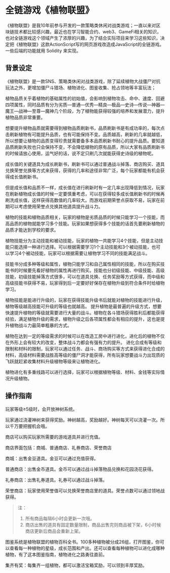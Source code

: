 # 全链游戏《植物联盟》

《植物联盟》是我10年前参与开发的一款策略类休闲对战类游戏；一直以来对区块链技术都比较感兴趣，最近也在学习智能合约、web3、GameFi相关的知识，也对全链游戏这个领域产生了浓厚的兴趣，为了结合实际项目来学习这些知识，决定把《植物联盟》这款ActionScript写的网页游戏改造成JavaScript的全链游戏。一些后端的功能就用 Solidity 来实现。

## 背景设定

《植物联盟》是一款SNS、策略类休闲对战类游戏，除了延续植物大战僵尸对抗玩法之外，更增加僵尸斗猎场、植物进化、图鉴收集、抢占领地等丰富玩法；

植物品质关乎着植物的基础属性的初始值，会影响到植物攻击、命中、速度、回避四项属性，同时品质有分为劣质—普通—优秀—精良—极品—史诗—传说—神器—魔王—战神—至尊—魔神几个阶段，为了植物能获得较强的培养和发展潜力，提升植物品质非常重要。

想要提升植物品质就需要得到植物品质刷新书，品质刷新书是有成功率的，每次点击刷新植物有可能提升品质，也有可能保持不变。品质越高，刷新的几率就越低，所以想要让植物的品质变得珍贵就需要备多本品质刷新书耐心的提升品质。要知道品质刷新失败也只会保持不变，不会降低植物的原有品质，所以大家有品质刷新书的时候请放心使用，运气好的话，说不定只刷几次就能获得史诗级的植物呢。

成长值的关键道具为成长刷新书，刷新书可以通过普通战斗掉落、商店购买、道具兑换荣誉兑换等方式来获得，获得的几率和途径非常广泛，每个玩家都能有机会获得成长值刷新书。

但是成长值和品质不一样，成长值在进行刷新时有一定几率出现降低到情况，玩家在刷新植物成长值的时候一定要慎重考虑，可以在获得较多成长值刷新书的时候再刷洗成长值，这样获得高数值的几率较大。而游戏前期荣誉点获取不易，玩家在前期可以考虑使用荣誉点兑换其他道具提升战斗力。

植物的技能和植物品质相关，玩家的植物是劣质品质的时候只能学习一个技能，而高品质的植物就能学习多个技能。玩家如果想获得多个技能的话首先要刷新植物的品质才能达到学校的要求。

植物技能分为主动技能和被动技能，玩家的植物一共能学习4个技能，但是主动技能只能选择一种进行选择。可以根据需要学习1个主动技能和3个被动技能，也可以学习4个被动技能，玩家可以根据需要让植物学习不同的技能满足战斗。

技能书分成多种等级和属性，植物只能学习和自己属性相同的技能，所以在购买技能书的时候要先看好植物的属性再进行购买。技能也分初级技能、中级技能、高级技能，初级技能掉落方式很多，可以在道具兑换、任务奖励等方式获得，而中级和高级技能书获得不易，玩家得到后一定要好好保存在植物升级到符合条件时给植物学习。

植物技能是能进行升级的，玩家在获得技能升级书后就能对植物的技能进行升级，植物等级越高技能可升级的等级也就越高。
提升植物是最普遍的升级方式，想要快速提升植物的等级就需要进行大量的战斗。植物在各斗猎场获得胜利后都能获得经验，满足植物升级的需求，植物升级之后各项属性都会有相应的提升，这也是提升植物战斗力最简单粗暴的方式。

植物在达到一定的等级需求的时候可以在改造工房中进行进化，进化后的植物不仅在外形上会有较大的改变，整体战斗力都会有强有力的提升。
进化合成有等级和限制和材料的限制，玩家可以通过任务、战斗、商场购买等方式来获得进化合成的材料，高级材料需要战胜高等级的僵尸洞才能获得，所有玩家想要战斗力出现质的飞跃就赶紧收集材料升级植物等级来让植物进化。

植物进化有多重线路可以进行选择，玩家可以根据植物等级、材料、金钱等实际情况升级植物。

## 操作指南

玩家等级≥5级时，会开放神树系统。

玩家通过浇灌神树来获得奖励。神树越高，奖励越好。神树每天可以浇灌一次。所以千万要把握机会哦。

商店可以购买玩家所需要的游戏道具并进行充值。

商店界面包括：商城、普通商店、礼券商店、荣誉商店

商城：出售金豆道具。金豆可以通过充值获得。

普通商店：出售金币道具。金币可以通过战斗掉落物品兑换和花园浇花获得。

礼券商店：出售礼券道具。礼券可以通过战斗掉落。

荣誉商店：玩家使用荣誉值可以兑换荣誉商店里的道具。荣誉点数可以通过领地战获得。

 > 注：
 > 1. 所有商品每隔6小时会更新一次哦。
 > 2. 商店出售的道具有固定数量限制，商品出售完则商品被下架，6小时候商店更新后商品会重新上架。


图鉴系统是植物联盟的植物百科全书。100多种植物被分成26组，打开图鉴，你可以查看每一种植物的星级，成长范围和产出。还可以查看每种植物可以进化成哪种植物，有了这本图鉴指南，植物进化之路勇往直前。

集齐有奖：每集齐一组植物，都可以激活宝箱奖励，可以领到丰厚奖励。
